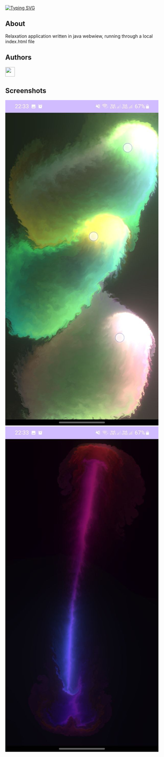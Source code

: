 [![Typing SVG](https://readme-typing-svg.demolab.com?font=Fira+Code&weight=200&size=30&pause=1000&color=F78787&background=FF000000&random=false&width=435&lines=Relax+Cloud)](https://github.com/xsvebmx/Relax-Cloud)
## About
Relaxation application written in java webwiew, running through a local index.html file

## Authors

<a href="https://t.me/Mirya53">
    <img src="https://img.icons8.com/?size=512&id=63306&format=png"width="30" height="30"/>
</a> 



## Screenshots

![1](https://github.com/xsvebmx/Relax-Cloud/blob/main/img1.jpg)
![2](https://github.com/xsvebmx/Relax-Cloud/blob/main/img2.jpg)
